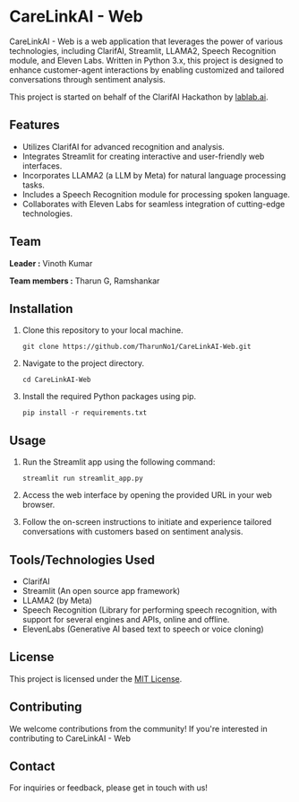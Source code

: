 # CareLinkAI - Web

CareLinkAI - Web is a web application that leverages the power of various technologies, including ClarifAI, Streamlit, LLAMA2, Speech Recognition module, and Eleven Labs. Written in Python 3.x, this project is designed to enhance customer-agent interactions by enabling customized and tailored conversations through sentiment analysis.

This project is started on behalf of the ClarifAI Hackathon by [lablab.ai](https://lablab.ai/).

## Features

- Utilizes ClarifAI for advanced recognition and analysis.
- Integrates Streamlit for creating interactive and user-friendly web interfaces.
- Incorporates LLAMA2 (a LLM by Meta) for natural language processing tasks.
- Includes a Speech Recognition module for processing spoken language.
- Collaborates with Eleven Labs for seamless integration of cutting-edge technologies.

## Team
**Leader :** Vinoth Kumar

**Team members :** Tharun G, Ramshankar

## Installation

1. Clone this repository to your local machine.
   
   `git clone https://github.com/TharunNo1/CareLinkAI-Web.git`

2. Navigate to the project directory.
   
   `cd CareLinkAI-Web`

3. Install the required Python packages using pip.
   
   `pip install -r requirements.txt`


## Usage

1. Run the Streamlit app using the following command:

   `streamlit run streamlit_app.py`

2. Access the web interface by opening the provided URL in your web browser.

3. Follow the on-screen instructions to initiate and experience tailored conversations with customers based on sentiment analysis.

## Tools/Technologies Used

- ClarifAI
- Streamlit (An open source app framework)
- LLAMA2 (by Meta)
- Speech Recognition (Library for performing speech recognition, with support for several engines and APIs, online and offline.
- ElevenLabs (Generative AI based text to speech or voice cloning)

## License

This project is licensed under the [MIT License](LICENSE).

## Contributing

We welcome contributions from the community! If you're interested in contributing to CareLinkAI - Web

## Contact

For inquiries or feedback, please get in touch with us!
